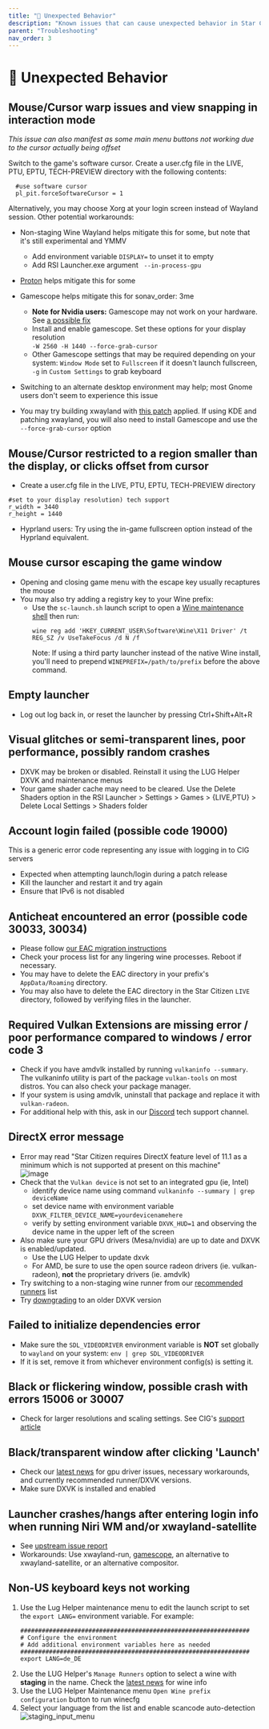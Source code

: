 ```yaml
---
title: "🤪 Unexpected Behavior"
description: "Known issues that can cause unexpected behavior in Star Citizen on Linux + troubleshooting steps to resolve them"
parent: "Troubleshooting"
nav_order: 3
---
```


# 🤪 Unexpected Behavior

## Mouse/Cursor warp issues and view snapping in interaction mode
*This issue can also manifest as some main menu buttons not working due to the cursor actually being offset*

Switch to the game's software cursor. Create a user.cfg file in the LIVE, PTU, EPTU, TECH-PREVIEW directory with the following contents:
 ```
   #use software cursor
   pl_pit.forceSoftwareCursor = 1
 ```
Alternatively, you may choose Xorg at your login screen instead of Wayland session.
Other potential workarounds:
- Non-staging Wine Wayland helps mitigate this for some, but note that it's still experimental and YMMV
  - Add environment variable `DISPLAY=` to unset it to empty
  - Add RSI Launcher.exe argument ` --in-process-gpu`
- [Proton](/Alternative-Installations#proton-installation) helps mitigate this for some
- Gamescope helps mitigate this for sonav_order: 3me
  - **Note for Nvidia users:** Gamescope may not work on your hardware. See [a possible fix](nvidia#gamescope-not-working)
  - Install and enable gamescope. Set these options for your display resolution  
  `-W 2560 -H 1440 --force-grab-cursor`
  - Other Gamescope settings that may be required depending on your system: `Window Mode` set to `Fullscreen` if it doesn't launch fullscreen, `-g` in `Custom Settings` to grab keyboard

- Switching to an alternate desktop environment may help; most Gnome users don't seem to experience this issue
- You may try building xwayland with [this patch](https://github.com/Nobara-Project/rpm-sources/blob/main/baseos/xorg-x11-server-Xwayland/xwayland-pointer-warp-fix.patch) applied. If using KDE and patching xwayland, you will also need to install Gamescope and use the `--force-grab-cursor` option


## Mouse/Cursor restricted to a region smaller than the display, or clicks offset from cursor
- Create a user.cfg file in the LIVE, PTU, EPTU, TECH-PREVIEW directory
 ```
 #set to your display resolution) tech support
 r_width = 3440
 r_height = 1440
 ```
- Hyprland users: Try using the in-game fullscreen option instead of the Hyprland equivalent.


## Mouse cursor escaping the game window
- Opening and closing game menu with the escape key usually recaptures the mouse
- You may also try adding a registry key to your Wine prefix:
   - Use the `sc-launch.sh` launch script to open a [Wine maintenance shell](/Tips-and-Tricks#how-to-get-a-wine-maintenance-shell-using-the-launch-script) then run:
     ```
     wine reg add 'HKEY_CURRENT_USER\Software\Wine\X11 Driver' /t REG_SZ /v UseTakeFocus /d N /f
     ```
     Note: If using a third party launcher instead of the native Wine install, you'll need to prepend `WINEPREFIX=/path/to/prefix` before the above command.


## Empty launcher
- Log out log back in, or reset the launcher by pressing Ctrl+Shift+Alt+R


## Visual glitches or semi-transparent lines, poor performance, possibly random crashes
- DXVK may be broken or disabled. Reinstall it using the LUG Helper DXVK and maintenance menus
- Your game shader cache may need to be cleared. Use the Delete Shaders option in the RSI Launcher > Settings > Games > {LIVE,PTU} > Delete Local Settings > Shaders folder


## Account login failed (possible code 19000)
This is a generic error code representing any issue with logging in to CIG servers
- Expected when attempting launch/login during a patch release
- Kill the launcher and restart it and try again
- Ensure that IPv6 is not disabled

## Anticheat encountered an error (possible code 30033, 30034)
- Please follow [our EAC migration instructions](/Tips-and-Tricks#easy-anti-cheat)
- Check your process list for any lingering wine processes. Reboot if necessary.
- You may have to delete the EAC directory in your prefix's `AppData/Roaming` directory.
- You may also have to delete the EAC directory in the Star Citizen `LIVE` directory, followed by verifying files in the launcher.


## Required Vulkan Extensions are missing error / poor performance compared to windows / error code 3
- Check if you have amdvlk installed by running `vulkaninfo --summary`. The vulkaninfo utility is part of the package `vulkan-tools` on most distros. You can also check your package manager.
- If your system is using amdvlk, uninstall that package and replace it with `vulkan-radeon`.
- For additional help with this, ask in our [Discord](/) tech support channel.


## DirectX error message
- Error may read "Star Citizen requires DirectX feature level of 11.1 as a minimum which is not supported at present on this machine"  
  ![image](https://user-images.githubusercontent.com/3657071/224719841-ba1e831b-4ace-4f14-b423-3e49528154c6.png)
- Check that the `Vulkan device` is not set to an integrated gpu (ie, Intel)
  - identify device name using command `vulkaninfo --summary | grep deviceName`
  - set device name with environment variable `DXVK_FILTER_DEVICE_NAME=yourdevicenamehere`
  - verify by setting environment variable `DXVK_HUD=1` and observing the device name in the upper left of the screen
- Also make sure your GPU drivers (Mesa/nvidia) are up to date and DXVK is enabled/updated.
  - Use the LUG Helper to update dxvk
  - For AMD, be sure to use the open source radeon drivers (ie. vulkan-radeon), **not** the proprietary drivers (ie. amdvlk)
- Try switching to a non-staging wine runner from our [recommended runners](/Tips-and-Tricks#recommended-runners) list
- Try [downgrading](/Tips-and-Tricks#updating-dxvk-within-a-wine-prefix) to an older DXVK version


## Failed to initialize dependencies error
- Make sure the `SDL_VIDEODRIVER` environment variable is **NOT** set globally to `wayland` on your system: `env | grep SDL_VIDEODRIVER`
- If it is set, remove it from whichever environment config(s) is setting it.


## Black or flickering window, possible crash with errors 15006 or 30007
- Check for larger resolutions and scaling settings.  See CIG's [support article](https://support.robertsspaceindustries.com/hc/en-us/articles/360000081887-Guide-to-Graphic-Issues#large-res)


## Black/transparent window after clicking 'Launch'
- Check our [latest news](/#news) for gpu driver issues, necessary workarounds, and currently recommended runner/DXVK versions.
- Make sure DXVK is installed and enabled


## Launcher crashes/hangs after entering login info when running Niri WM and/or xwayland-satellite
- See [upstream issue report](https://github.com/Supreeeme/xwayland-satellite/issues/189)
- Workarounds: Use xwayland-run, [gamescope](/Tips-and-Tricks#gamescope), an alternative to xwayland-satellite, or an alternative compositor.


## Non-US keyboard keys not working
1. Use the Lug Helper maintenance menu to edit the launch script to set the `export LANG=` environment variable. For example:
    ```
    ################################################################
    # Configure the environment
    # Add additional environment variables here as needed
    ################################################################
    export LANG=de_DE
    ```
3. Use the LUG Helper's `Manage Runners` option to select a wine with **staging** in the name. Check the [latest news](/#general-news) for wine info 
4. Use the LUG Helper Maintenance menu `Open Wine prefix configuration` button to run winecfg
5. Select your language from the list and enable scancode auto-detection
 ![staging_input_menu](https://github.com/user-attachments/assets/94908f79-682d-42ac-89fc-4564f09c3b7c)

